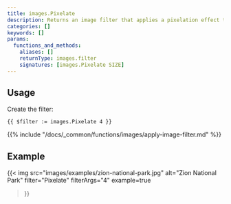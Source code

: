 ```yaml
---
title: images.Pixelate
description: Returns an image filter that applies a pixelation effect to an image.
categories: []
keywords: []
params:
  functions_and_methods:
    aliases: []
    returnType: images.filter
    signatures: [images.Pixelate SIZE]
---
```


## Usage

Create the filter:

```go-html-template
{{ $filter := images.Pixelate 4 }}
```

{{% include "/docs/_common/functions/images/apply-image-filter.md" %}}

## Example

{{< img
  src="images/examples/zion-national-park.jpg"
  alt="Zion National Park"
  filter="Pixelate"
  filterArgs="4"
  example=true
>}}
